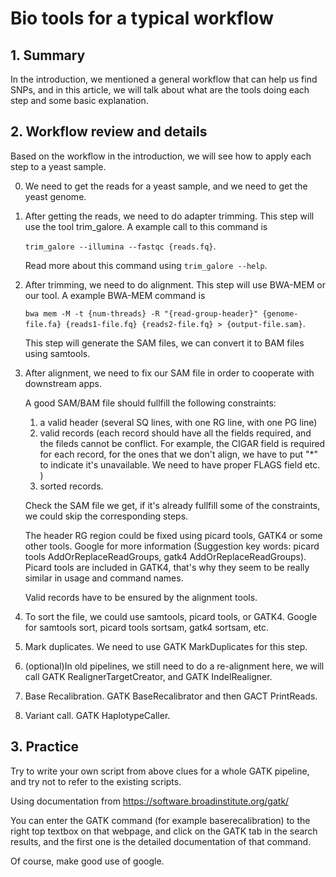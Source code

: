# Bio tools for a typical workflow

## 1. Summary
In the introduction, we mentioned a general workflow that can help us find SNPs, and in this article, we will talk about what are the tools doing each step and some basic explanation.

## 2. Workflow review and details
Based on the workflow in the introduction, we will see how to apply each step to a yeast sample.

0. We need to get the reads for a yeast sample, and we need to get the yeast genome. 

1. After getting the reads, we need to do adapter trimming. This step will use the tool trim_galore. A example call to this command is 

    `trim_galore --illumina --fastqc {reads.fq}`. 
    
    Read more about this command using `trim_galore --help`.

2. After trimming, we need to do alignment. This step will use BWA-MEM or our tool. A example BWA-MEM command is 
    
    `bwa mem -M -t {num-threads} -R "{read-group-header}" {genome-file.fa} {reads1-file.fq} {reads2-file.fq} > {output-file.sam}`. 

    This step will generate the SAM files, we can convert it to BAM files using samtools.

3. After alignment, we need to fix our SAM file in order to cooperate with downstream apps. 
    
    A good SAM/BAM file should fullfill the following constraints:
    1. a valid header (several SQ lines, with one RG line, with one PG line)
    2. valid records (each record should have all the fields required, and the fileds cannot be conflict. For example, the CIGAR field is required for each record, for the ones that we don't align, we have to put "*" to indicate it's unavailable. We need to have proper FLAGS field etc. )
    3. sorted records.

    Check the SAM file we get, if it's already fullfill some of the constraints, we could skip the corresponding steps.

    The header RG region could be fixed using picard tools, GATK4 or some other tools. Google for more information (Suggestion key words: picard tools AddOrReplaceReadGroups, gatk4 AddOrReplaceReadGroups). Picard tools are included in GATK4, that's why they seem to be really similar in usage and command names.

    Valid records have to be ensured by the alignment tools.

4. To sort the file, we could use samtools, picard tools, or GATK4. Google for samtools sort, picard tools sortsam, gatk4 sortsam, etc.

5. Mark duplicates. We need to use GATK MarkDuplicates for this step.

6. (optional)In old pipelines, we still need to do a re-alignment here, we will call GATK RealignerTargetCreator, and GATK IndelRealigner.

7. Base Recalibration. GATK BaseRecalibrator and then GACT PrintReads.

8. Variant call. GATK HaplotypeCaller.

## 3. Practice

Try to write your own script from above clues for a whole GATK pipeline, and try not to refer to the existing scripts. 

Using documentation from https://software.broadinstitute.org/gatk/ 

You can enter the GATK command (for example baserecalibration) to the right top textbox on that webpage, and click on the GATK tab in the search results, and the first one is the detailed documentation of that command. 

Of course, make good use of google.